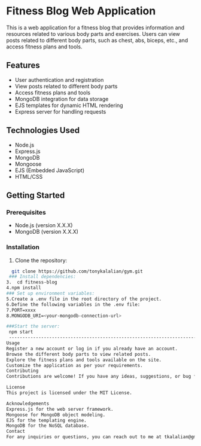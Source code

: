 # Fitness Blog Web Application
This is a web application for a fitness blog that provides information and resources related to various body parts and exercises. Users can view posts related to different body parts, such as chest, abs, biceps, etc., and access fitness plans and tools.

## Features

- User authentication and registration
- View posts related to different body parts
- Access fitness plans and tools
- MongoDB integration for data storage
- EJS templates for dynamic HTML rendering
- Express server for handling requests

## Technologies Used

- Node.js
- Express.js
- MongoDB
- Mongoose
- EJS (Embedded JavaScript)
- HTML/CSS

## Getting Started

### Prerequisites

- Node.js (version X.X.X)
- MongoDB (version X.X.X)

### Installation
1. Clone the repository:
 ```bash https://github.com/tonykalalian/gym.git
   git clone https://github.com/tonykalalian/gym.git
  ### Install dependencies:
3.  cd fitness-blog
4.npm install
### Set up environment variables:
5.Create a .env file in the root directory of the project.
6.Define the following variables in the .env file:
7.PORT=xxxx
8.MONGODB_URI=<your-mongodb-connection-url>

###Start the server:
  npm start
  --------------------------------------------------------------------------------------------------------------------
Usage
Register a new account or log in if you already have an account.
Browse the different body parts to view related posts.
Explore the fitness plans and tools available on the site.
Customize the application as per your requirements.
Contributing
Contributions are welcome! If you have any ideas, suggestions, or bug fixes, please open an issue or submit a pull request.

License
This project is licensed under the MIT License.

Acknowledgements
Express.js for the web server framework.
Mongoose for MongoDB object modeling.
EJS for the templating engine.
MongoDB for the NoSQL database.
Contact
For any inquiries or questions, you can reach out to me at tkalalian@gmail.com
